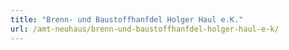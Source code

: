 ```yaml
---
title: "Brenn- und Baustoffhanfdel Holger Haul e.K."
url: /amt-neuhaus/brenn-und-baustoffhanfdel-holger-haul-e-k/
---
```

